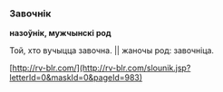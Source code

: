 ### Завочнік
**назоўнік, мужчынскі род**

Той, хто вучыцца завочна. || жаночы род: завочніца.

<a rel="author">[http://rv-blr.com/](http://rv-blr.com/slounik.jsp?letterId=0&maskId=0&pageId=983)</a>
